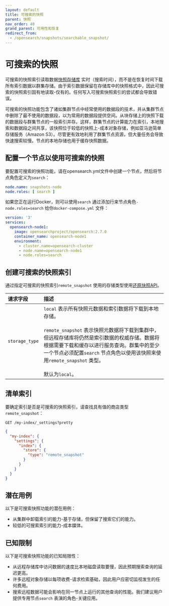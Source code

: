 ```yaml
---
layout: default
title: 可搜索的快照
parent: 快照
nav_order: 40
grand_parent: 可用性和恢复
redirect_from: 
  - /opensearch/snapshots/searchable_snapshot/
---
```


# 可搜索的快照

可搜索的快照索引读取数据[快照存储库]({{site.url}}{{site.baseurl}}/opensearch/snapshots/snapshot-restore/#register-repository) 实时（搜索时间），而不是在恢复时间下载所有索引数据以群集存储。由于索引数据保留在存储库中的快照格式中，因此可搜索的快照索引固有地读取-仅有的。任何写入可搜索快照索引的尝试都会导致错误。

可搜索的快照功能包含了诸如集群节点中经常使用的数据段的技术，并从集群节点中删除了最不使用的数据段，以为常用的数据段提供空间。从块存储上的快照下载的数据段与群集节点的一般索引并存。这样，群集节点的计算能力在索引，本地搜索和数据段之间共享，该快照位于较低的快照上-成本对象存储，例如亚马逊简单存储服务（Amazon S3）。尽管更有效地利用了群集节点资源，但大量任务会导致快速搜索较慢。节点的本地存储也用于缓存快照数据。

## 配置一个节点以使用可搜索的快照

要配置可搜索的快照功能，请在opensearch.yml文件中创建一个节点，然后将节点角色定义为`search`：

```yaml
node.name: snapshots-node
node.roles: [ search ]
```

如果您正在运行Docker，则可以使用`search` 通过添加行来节点角色`- node.roles=search` 给你`docker-compose.yml` 文件：

```yaml
version: '3'
services:
  opensearch-node1:
    image: opensearchproject/opensearch:2.7.0
    container_name: opensearch-node1
    environment:
      - cluster.name=opensearch-cluster
      - node.name=opensearch-node1
      - node.roles=search
```

## 创建可搜索的快照索引

通过指定可搜索的快照索引`remote_snapshot` 使用的存储类型使用[还原快照API]({{site.url}}{{site.baseurl}}/opensearch/snapshots/snapshot-restore/#restore-snapshots)。

请求字段| 描述
:--- | :---
`storage_type` | `local` 表示所有快照元数据和索引数据将下载到本地存储。<br /> <br>`remote_snapshot` 表示快照元数据将下载到集群中，但远程存储库将仍然是索引数据的权威存储。数据将根据需要下载和缓存以进行服务查询。群集中的至少一个节点必须配置`search` 节点角色以使用该快照来使用`remote_snapshot` 类型。<br /> <br>默认为`local`。

## 清单索引

要确定索引是否是可搜索的快照索引，请查找具有值的商店类型`remote_snapshot`：

```
GET /my-index/_settings?pretty
```

```json
{
  "my-index": {
    "settings": {
      "index": {
        "store": {
          "type": "remote_snapshot"
        }
      }
    }
  }
}
```

## 潜在用例

以下是可搜索快照功能的潜在用例：

- 从集群中卸载索引的能力-基于存储，但保留了搜索它们的能力。
- 较低的可搜索索引的能力-成本媒体。

## 已知限制

以下是可搜索快照功能的已知局限性：

- 从远程存储库中访问数据的速度比本地磁盘读取要慢，因此预期搜索查询的延迟更高。
- 许多远程对象存储以每项收费-请求检索基础，因此用户应密切监视发生的任何费用。
- 搜索远程数据可能会影响在同一节点上运行的其他查询的性能。我们建议用户提供专用节点`search` 表演的角色-关键应用。

